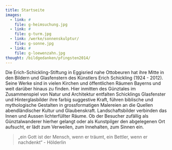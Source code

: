 ```yaml
---
title: Startseite
images:
  - link: #
    file: g-heimsuchung.jpg
  - link: #
    file: g-turm.jpg
  - link: /werke/sonnenskulptur/
    file: g-sonne.jpg
  - link: #
    file: g-loewenzahn.jpg
thought: /bildgedanken/pfingsten2014/
---
```


Die Erich-Schickling-Stiftung in Eggisried nahe Ottobeuren hat ihre Mitte in den Bildern und Glasfenstern des Künstlers Erich Schickling (1924 - 2012). Seine Werke sind in vielen Kirchen und öffentlichen Räumen Bayerns und weit darüber hinaus zu finden. Hier inmitten des Günztales im Zusammenspiel von Natur und Architektur entfalten Schicklings Glasfenster und Hinterglasbilder ihre farbig suggestive Kraft, führen biblische und mythologische Gestalten in grossformatigen Malereien an die Quellen abendländischer Kultur und Glaubenskraft. Landschaftsbilder verbinden das Innen und Aussen lichterfüllter Räume. Ob der Besucher zufällig als Günztalwanderer hierher gelangt oder als Kunstpilger den abgelegenen Ort aufsucht, er lädt zum Verweilen, zum Innehalten, zum Sinnen ein.


> „ein Gott ist der Mensch, wenn er träumt, ein Bettler, wenn er nachdenkt“ - Hölderlin